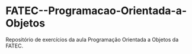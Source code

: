 # FATEC--Programacao-Orientada-a-Objetos
Repositório de exercícios da aula Programação Orientada a Objetos da FATEC.
